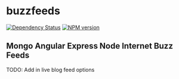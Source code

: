 # buzzfeeds

[![Dependency Status](https://gemnasium.com/site-demo/buzzfeeds.svg)](https://gemnasium.com/site-demo/buzzfeeds) [![NPM version](https://badge.fury.io/site-demo/buzzfeeds.png)](http://badge.fury.io/site-demo/buzzfeeds)

## Mongo Angular Express Node Internet Buzz Feeds

TODO: Add in live blog feed options
